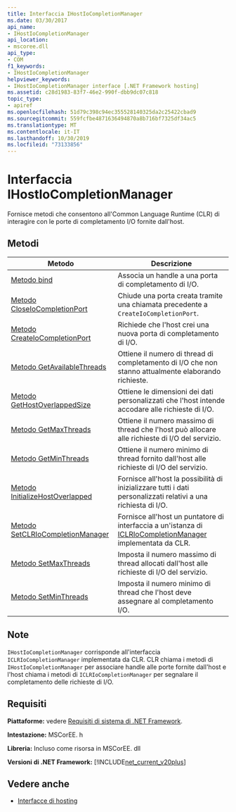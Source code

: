 ```yaml
---
title: Interfaccia IHostIoCompletionManager
ms.date: 03/30/2017
api_name:
- IHostIoCompletionManager
api_location:
- mscoree.dll
api_type:
- COM
f1_keywords:
- IHostIoCompletionManager
helpviewer_keywords:
- IHostIoCompletionManager interface [.NET Framework hosting]
ms.assetid: c28d1983-83f7-46e2-990f-dbb9dc07c818
topic_type:
- apiref
ms.openlocfilehash: 51d79c398c94ec355528140325da2c25422cbad9
ms.sourcegitcommit: 559fcfbe4871636494870a8b716bf7325df34ac5
ms.translationtype: MT
ms.contentlocale: it-IT
ms.lasthandoff: 10/30/2019
ms.locfileid: "73133856"
---
```

# <a name="ihostiocompletionmanager-interface"></a>Interfaccia IHostIoCompletionManager
Fornisce metodi che consentono all'Common Language Runtime (CLR) di interagire con le porte di completamento I/O fornite dall'host.  
  
## <a name="methods"></a>Metodi  
  
|Metodo|Descrizione|  
|------------|-----------------|  
|[Metodo bind](../../../../docs/framework/unmanaged-api/hosting/ihostiocompletionmanager-bind-method.md)|Associa un handle a una porta di completamento di I/O.|  
|[Metodo CloseIoCompletionPort](../../../../docs/framework/unmanaged-api/hosting/ihostiocompletionmanager-closeiocompletionport-method.md)|Chiude una porta creata tramite una chiamata precedente a `CreateIoCompletionPort`.|  
|[Metodo CreateIoCompletionPort](../../../../docs/framework/unmanaged-api/hosting/ihostiocompletionmanager-createiocompletionport-method.md)|Richiede che l'host crei una nuova porta di completamento di I/O.|  
|[Metodo GetAvailableThreads](../../../../docs/framework/unmanaged-api/hosting/ihostiocompletionmanager-getavailablethreads-method.md)|Ottiene il numero di thread di completamento di I/O che non stanno attualmente elaborando richieste.|  
|[Metodo GetHostOverlappedSize](../../../../docs/framework/unmanaged-api/hosting/ihostiocompletionmanager-gethostoverlappedsize-method.md)|Ottiene le dimensioni dei dati personalizzati che l'host intende accodare alle richieste di I/O.|  
|[Metodo GetMaxThreads](../../../../docs/framework/unmanaged-api/hosting/ihostiocompletionmanager-getmaxthreads-method.md)|Ottiene il numero massimo di thread che l'host può allocare alle richieste di I/O del servizio.|  
|[Metodo GetMinThreads](../../../../docs/framework/unmanaged-api/hosting/ihostiocompletionmanager-getminthreads-method.md)|Ottiene il numero minimo di thread fornito dall'host alle richieste di I/O del servizio.|  
|[Metodo InitializeHostOverlapped](../../../../docs/framework/unmanaged-api/hosting/ihostiocompletionmanager-initializehostoverlapped-method.md)|Fornisce all'host la possibilità di inizializzare tutti i dati personalizzati relativi a una richiesta di I/O.|  
|[Metodo SetCLRIoCompletionManager](../../../../docs/framework/unmanaged-api/hosting/ihostiocompletionmanager-setclriocompletionmanager-method.md)|Fornisce all'host un puntatore di interfaccia a un'istanza di [ICLRIoCompletionManager](../../../../docs/framework/unmanaged-api/hosting/iclriocompletionmanager-interface.md) implementata da CLR.|  
|[Metodo SetMaxThreads](../../../../docs/framework/unmanaged-api/hosting/ihostiocompletionmanager-setmaxthreads-method.md)|Imposta il numero massimo di thread allocati dall'host alle richieste di I/O del servizio.|  
|[Metodo SetMinThreads](../../../../docs/framework/unmanaged-api/hosting/ihostiocompletionmanager-setminthreads-method.md)|Imposta il numero minimo di thread che l'host deve assegnare al completamento I/O.|  
  
## <a name="remarks"></a>Note  
 `IHostIoCompletionManager` corrisponde all'interfaccia `ICLRIoCompletionManager` implementata da CLR. CLR chiama i metodi di `IHostIoCompletionManager` per associare handle alle porte fornite dall'host e l'host chiama i metodi di `ICLRIoCompletionManager` per segnalare il completamento delle richieste di I/O.  
  
## <a name="requirements"></a>Requisiti  
 **Piattaforme:** vedere [Requisiti di sistema di .NET Framework](../../../../docs/framework/get-started/system-requirements.md).  
  
 **Intestazione:** MSCorEE. h  
  
 **Libreria:** Incluso come risorsa in MSCorEE. dll  
  
 **Versioni di .NET Framework:** [!INCLUDE[net_current_v20plus](../../../../includes/net-current-v20plus-md.md)]  
  
## <a name="see-also"></a>Vedere anche

- [Interfacce di hosting](../../../../docs/framework/unmanaged-api/hosting/hosting-interfaces.md)
